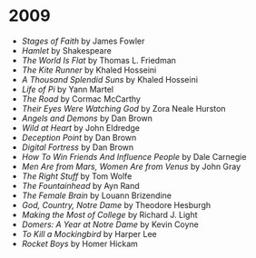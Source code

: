 # 2009

- *Stages of Faith* by James Fowler
- *Hamlet* by Shakespeare
- *The World Is Flat* by Thomas L. Friedman
- *The Kite Runner* by Khaled Hosseini
- *A Thousand Splendid Suns* by Khaled Hosseini
- *Life of Pi* by Yann Martel
- *The Road* by Cormac McCarthy
- *Their Eyes Were Watching God* by Zora Neale Hurston
- *Angels and Demons* by Dan Brown
- *Wild at Heart* by John Eldredge
- *Deception Point* by Dan Brown
- *Digital Fortress* by Dan Brown
- *How To Win Friends And Influence People* by Dale Carnegie
- *Men Are from Mars, Women Are from Venus* by John Gray
- *The Right Stuff* by Tom Wolfe
- *The Fountainhead* by Ayn Rand
- *The Female Brain* by Louann Brizendine
- *God, Country, Notre Dame* by Theodore Hesburgh
- *Making the Most of College* by Richard J. Light
- *Domers: A Year at Notre Dame* by Kevin Coyne
- *To Kill a Mockingbird* by Harper Lee
- *Rocket Boys* by Homer Hickam